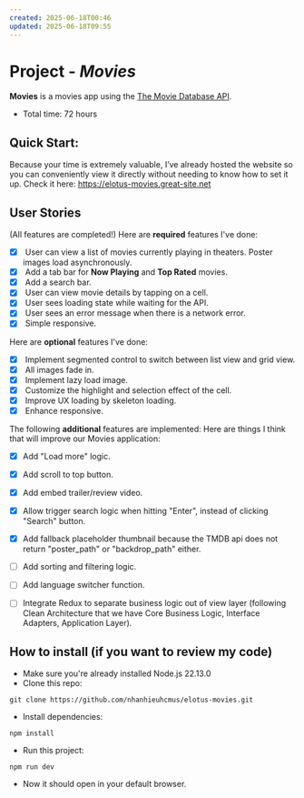 ```yaml
---
created: 2025-06-18T00:46
updated: 2025-06-18T09:55
---
```

# Project - _Movies_

[](https://github.com/elotusteam/challenges/blob/main/frontend-2.md#project---movies)

**Movies** is a movies app using the [The Movie Database API](https://developers.themoviedb.org/3).

- Total time: 72 hours
## Quick Start:

Because your time is extremely valuable, I’ve already hosted the website so you can conveniently view it directly without needing to know how to set it up.
Check it here: https://elotus-movies.great-site.net

## User Stories

[](https://github.com/elotusteam/challenges/blob/main/frontend-2.md#user-stories)
(All features are completed!)
Here are **required** features I've done:

- [x]  User can view a list of movies currently playing in theaters. Poster images load asynchronously.
- [x]  Add a tab bar for **Now Playing** and **Top Rated** movies.
- [x]  Add a search bar.
- [x]  User can view movie details by tapping on a cell.
- [x]  User sees loading state while waiting for the API.
- [x]  User sees an error message when there is a network error.
- [x]  Simple responsive.

Here are **optional** features I've done:

- [x]  Implement segmented control to switch between list view and grid view.
- [x]  All images fade in.
- [x]  Implement lazy load image.
- [x]  Customize the highlight and selection effect of the cell.
- [x]  Improve UX loading by skeleton loading.
- [x]  Enhance responsive.

The following **additional** features are implemented:
Here are things I think that will improve our Movies application:
- [x] Add "Load more" logic.
- [x] Add scroll to top button.
- [x] Add embed trailer/review video.
- [x] Allow trigger search logic when hitting "Enter", instead of clicking "Search" button.
- [x] Add fallback placeholder thumbnail because the TMDB api does not return "poster_path" or "backdrop_path" either.
- [ ] Add sorting and filtering logic.
- [ ] Add language switcher function.
- [ ] Integrate Redux to separate business logic out of view layer (following Clean Architecture that we have Core Business Logic, Interface Adapters, Application Layer).


## How to install (if you want to review my code)

+ Make sure you're already installed Node.js 22.13.0
+ Clone this repo:
```
git clone https://github.com/nhanhieuhcmus/elotus-movies.git
```
+ Install dependencies:
```
npm install
```
+ Run this project:
```
npm run dev
```
+ Now it should open in your default browser.

